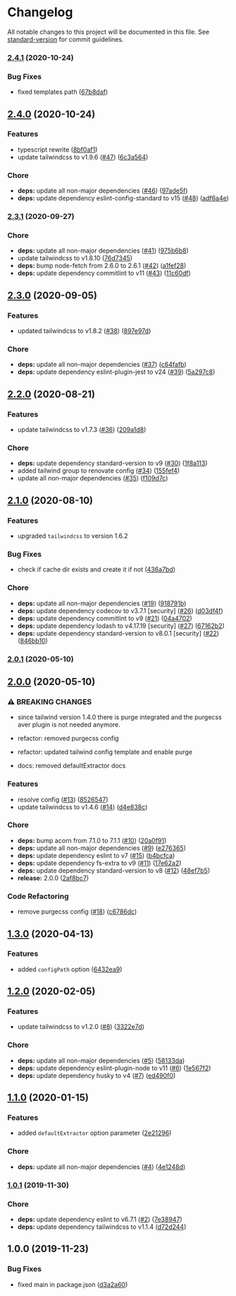# Changelog

All notable changes to this project will be documented in this file. See [standard-version](https://github.com/conventional-changelog/standard-version) for commit guidelines.

### [2.4.1](https://github.com/exreplay/averjs-tailwind/compare/v2.4.0...v2.4.1) (2020-10-24)


### Bug Fixes

* fixed templates path ([67b8daf](https://github.com/exreplay/averjs-tailwind/commit/67b8dafab251023a7d3e84b77c85f506a9a7c6f6))

## [2.4.0](https://github.com/exreplay/averjs-tailwind/compare/v2.3.1...v2.4.0) (2020-10-24)


### Features

* typescript rewrite ([8bf0af1](https://github.com/exreplay/averjs-tailwind/commit/8bf0af18fd809e38dd36f7607f0ecca72316c598))
* update tailwindcss to v1.9.6 ([#47](https://github.com/exreplay/averjs-tailwind/issues/47)) ([6c3a564](https://github.com/exreplay/averjs-tailwind/commit/6c3a564ddf213bb230c8dbb6bcaeb04819e663cd))


### Chore

* **deps:** update all non-major dependencies ([#46](https://github.com/exreplay/averjs-tailwind/issues/46)) ([97ade5f](https://github.com/exreplay/averjs-tailwind/commit/97ade5ffa8e8216bda90d2c96cc46e176d78c3e8))
* **deps:** update dependency eslint-config-standard to v15 ([#48](https://github.com/exreplay/averjs-tailwind/issues/48)) ([adf6a4e](https://github.com/exreplay/averjs-tailwind/commit/adf6a4ec2128d5e94a15edacbb7bfbfc6c66e934))

### [2.3.1](https://github.com/exreplay/averjs-tailwind/compare/v2.3.0...v2.3.1) (2020-09-27)


### Chore

* **deps:** update all non-major dependencies ([#41](https://github.com/exreplay/averjs-tailwind/issues/41)) ([975b6b8](https://github.com/exreplay/averjs-tailwind/commit/975b6b804d48f74cc6d5eaf2e2e080b36667ba96))
* update tailwindcss to v1.8.10 ([76d7345](https://github.com/exreplay/averjs-tailwind/commit/76d7345a100189c1ee482e7f9f51e271586d7515))
* **deps:** bump node-fetch from 2.6.0 to 2.6.1 ([#42](https://github.com/exreplay/averjs-tailwind/issues/42)) ([a1fef28](https://github.com/exreplay/averjs-tailwind/commit/a1fef285e02a44f742a5716345e3e0c1dcaa3a0e))
* **deps:** update dependency commitlint to v11 ([#43](https://github.com/exreplay/averjs-tailwind/issues/43)) ([11c60df](https://github.com/exreplay/averjs-tailwind/commit/11c60dff8ac5c874ed3511c1c4e5f776842fb47c))

## [2.3.0](https://github.com/exreplay/averjs-tailwind/compare/v2.2.0...v2.3.0) (2020-09-05)


### Features

* updated tailwindcss to v1.8.2 ([#38](https://github.com/exreplay/averjs-tailwind/issues/38)) ([897e97d](https://github.com/exreplay/averjs-tailwind/commit/897e97df5574c5af8edec61ae00639d0cbc4dd48))


### Chore

* **deps:** update all non-major dependencies ([#37](https://github.com/exreplay/averjs-tailwind/issues/37)) ([c64fafb](https://github.com/exreplay/averjs-tailwind/commit/c64fafbd12a0e39bdf11a73e3dfc0df8e6e7becc))
* **deps:** update dependency eslint-plugin-jest to v24 ([#39](https://github.com/exreplay/averjs-tailwind/issues/39)) ([5a297c8](https://github.com/exreplay/averjs-tailwind/commit/5a297c872cddd6427693aa3cced5bd776059268c))

## [2.2.0](https://github.com/exreplay/averjs-tailwind/compare/v2.1.0...v2.2.0) (2020-08-21)


### Features

* update tailwindcss to v1.7.3 ([#36](https://github.com/exreplay/averjs-tailwind/issues/36)) ([209a1d8](https://github.com/exreplay/averjs-tailwind/commit/209a1d894174c5cd6c61eab1980b3ae0c4b1760e))


### Chore

* **deps:** update dependency standard-version to v9 ([#30](https://github.com/exreplay/averjs-tailwind/issues/30)) ([1f8a113](https://github.com/exreplay/averjs-tailwind/commit/1f8a1134554366721ba062ed04a1a5dd4fbc7665))
* added tailwind group to renovate config ([#34](https://github.com/exreplay/averjs-tailwind/issues/34)) ([155fef4](https://github.com/exreplay/averjs-tailwind/commit/155fef4411b305f9d4f5847cb1bf702ff625592a))
* update all non-major dependencies ([#35](https://github.com/exreplay/averjs-tailwind/issues/35)) ([f109d7c](https://github.com/exreplay/averjs-tailwind/commit/f109d7c7f55f4ae2bd753d389e3f7599c4c6d276))

## [2.1.0](https://github.com/exreplay/averjs-tailwind/compare/v2.0.1...v2.1.0) (2020-08-10)

### Features

* upgraded `tailwindcss` to version 1.6.2

### Bug Fixes

* check if cache dir exists and create it if not ([436a7bd](https://github.com/exreplay/averjs-tailwind/commit/436a7bd0674c961a70696fb55d6751438fe49add))


### Chore

* **deps:** update all non-major dependencies ([#19](https://github.com/exreplay/averjs-tailwind/issues/19)) ([918791b](https://github.com/exreplay/averjs-tailwind/commit/918791b041dc50313a0c5454cc78def6d6308874))
* **deps:** update dependency codecov to v3.7.1 [security] ([#26](https://github.com/exreplay/averjs-tailwind/issues/26)) ([d03df4f](https://github.com/exreplay/averjs-tailwind/commit/d03df4f6e023cae398328abf834bfac702500616))
* **deps:** update dependency commitlint to v9 ([#21](https://github.com/exreplay/averjs-tailwind/issues/21)) ([04a4702](https://github.com/exreplay/averjs-tailwind/commit/04a47027a2161793fdcd51376aa0da4ef2640fc0))
* **deps:** update dependency lodash to v4.17.19 [security] ([#27](https://github.com/exreplay/averjs-tailwind/issues/27)) ([67162b2](https://github.com/exreplay/averjs-tailwind/commit/67162b2f5887b965a9a5e600d0fc475dca256ac4))
* **deps:** update dependency standard-version to v8.0.1 [security] ([#22](https://github.com/exreplay/averjs-tailwind/issues/22)) ([846bb10](https://github.com/exreplay/averjs-tailwind/commit/846bb10472972769d172ba8a2e1aac0a6ea7234c))

### [2.0.1](https://github.com/exreplay/averjs-tailwind/compare/v2.0.0...v2.0.1) (2020-05-10)

## [2.0.0](https://github.com/exreplay/averjs-tailwind/compare/v1.3.0...v2.0.0) (2020-05-10)


### ⚠ BREAKING CHANGES

* since tailwind version 1.4.0 there is purge integrated and the purgecss aver plugin is not needed anymore.

* refactor: removed purgecss config

* refactor: updated tailwind config template and enable purge

* docs: removed defaultExtractor docs

### Features

* resolve config ([#13](https://github.com/exreplay/averjs-tailwind/issues/13)) ([8526547](https://github.com/exreplay/averjs-tailwind/commit/8526547e30b707b1bdcf45c61460809e0e432b8a))
* update tailwindcss to v1.4.6 ([#14](https://github.com/exreplay/averjs-tailwind/issues/14)) ([d4e838c](https://github.com/exreplay/averjs-tailwind/commit/d4e838c68546b14268717ab913488385260b1985))

### Chore

* **deps:** bump acorn from 7.1.0 to 7.1.1 ([#10](https://github.com/exreplay/averjs-tailwind/issues/10)) ([20a0f91](https://github.com/exreplay/averjs-tailwind/commit/20a0f91b3fe8ae77e8960d2a02a727e1ef1f0c9a))
* **deps:** update all non-major dependencies ([#9](https://github.com/exreplay/averjs-tailwind/issues/9)) ([e276365](https://github.com/exreplay/averjs-tailwind/commit/e27636514918619937881805853845d102c7d046))
* **deps:** update dependency eslint to v7 ([#15](https://github.com/exreplay/averjs-tailwind/issues/15)) ([b4bcfca](https://github.com/exreplay/averjs-tailwind/commit/b4bcfcabe1365673e4fbd51928277a013b7d965f))
* **deps:** update dependency fs-extra to v9 ([#11](https://github.com/exreplay/averjs-tailwind/issues/11)) ([17e62a2](https://github.com/exreplay/averjs-tailwind/commit/17e62a28bfe93e9bebb5de1ba198121950019d31))
* **deps:** update dependency standard-version to v8 ([#12](https://github.com/exreplay/averjs-tailwind/issues/12)) ([48ef7b5](https://github.com/exreplay/averjs-tailwind/commit/48ef7b52a1e359a59a4ca592e4acb326711a7237))
* **release:** 2.0.0 ([2af8bc7](https://github.com/exreplay/averjs-tailwind/commit/2af8bc7edf482a19e5f1b3855d9b2376b0e06102))


### Code Refactoring

* remove purgecss config ([#18](https://github.com/exreplay/averjs-tailwind/issues/18)) ([c6786dc](https://github.com/exreplay/averjs-tailwind/commit/c6786dc6201d73ed27c7cc1967a3457acd049324))

## [1.3.0](https://github.com/exreplay/averjs-tailwind/compare/v1.2.0...v1.3.0) (2020-04-13)


### Features

* added `configPath` option ([6432ea9](https://github.com/exreplay/averjs-tailwind/commit/6432ea93d6b249e3e19b5e9feeac08a00f1a1aa5))

## [1.2.0](https://github.com/exreplay/averjs-tailwind/compare/v1.1.0...v1.2.0) (2020-02-05)


### Features

* update tailwindcss to v1.2.0 ([#8](https://github.com/exreplay/averjs-tailwind/issues/8)) ([3322e7d](https://github.com/exreplay/averjs-tailwind/commit/3322e7d1da8506ded23f7d1c7aa01ac1d0d16354))


### Chore

* **deps:** update all non-major dependencies ([#5](https://github.com/exreplay/averjs-tailwind/issues/5)) ([58133da](https://github.com/exreplay/averjs-tailwind/commit/58133daa3d5852f8f760e89754d773ed2a23d8cc))
* **deps:** update dependency eslint-plugin-node to v11 ([#6](https://github.com/exreplay/averjs-tailwind/issues/6)) ([1e567f2](https://github.com/exreplay/averjs-tailwind/commit/1e567f27e94753d752cd73448847bffe9ffb54de))
* **deps:** update dependency husky to v4 ([#7](https://github.com/exreplay/averjs-tailwind/issues/7)) ([ed490f0](https://github.com/exreplay/averjs-tailwind/commit/ed490f008ef6f8d6498c1a3dfa40a49ce177cf52))

## [1.1.0](https://github.com/exreplay/averjs-tailwind/compare/v1.0.1...v1.1.0) (2020-01-15)


### Features

* added `defaultExtractor` option parameter ([2e21296](https://github.com/exreplay/averjs-tailwind/commit/2e21296f0578d0356956da149c3a454b7dd9fec3))


### Chore

* **deps:** update all non-major dependencies ([#4](https://github.com/exreplay/averjs-tailwind/issues/4)) ([4e1248d](https://github.com/exreplay/averjs-tailwind/commit/4e1248de76e7951b599fe95100908fa567e08a99))

### [1.0.1](https://github.com/exreplay/averjs-tailwind/compare/v1.0.0...v1.0.1) (2019-11-30)


### Chore

* **deps:** update dependency eslint to v6.7.1 ([#2](https://github.com/exreplay/averjs-tailwind/issues/2)) ([7e38947](https://github.com/exreplay/averjs-tailwind/commit/7e389474dfbd00eff958ef7b342d5151ce6d5d17))
* **deps:** update dependency tailwindcss to v1.1.4 ([d72d244](https://github.com/exreplay/averjs-tailwind/commit/d72d2445b244a4581568ec8970d2df74f316ed0b))

## 1.0.0 (2019-11-23)


### Bug Fixes

* fixed main in package.json ([d3a2a60](https://github.com/exreplay/averjs-tailwind/commit/d3a2a60da43285d653020e481ceaeacceb2bbfe7))
